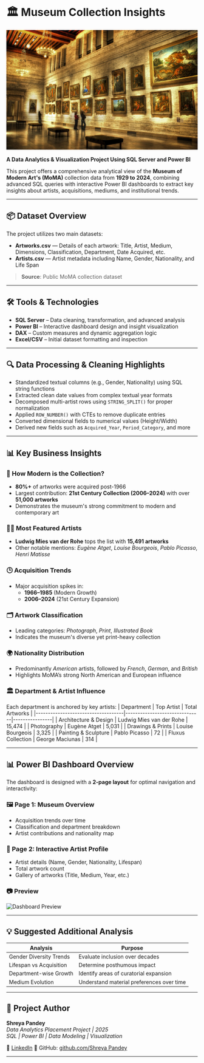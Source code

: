 # 🏛️ Museum Collection Insights
![Dashboard Preview](Datasets/wp2186239-museum-wallpapers.jpg)

**A Data Analytics & Visualization Project Using SQL Server and Power BI**

This project offers a comprehensive analytical view of the **Museum of Modern Art's (MoMA)** collection data from **1929 to 2024**, combining advanced SQL queries with interactive Power BI dashboards to extract key insights about artists, acquisitions, mediums, and institutional trends.

---

## 📦 Dataset Overview

The project utilizes two main datasets:

- **Artworks.csv** — Details of each artwork: Title, Artist, Medium, Dimensions, Classification, Department, Date Acquired, etc.
- **Artists.csv** — Artist metadata including Name, Gender, Nationality, and Life Span

> **Source**: Public MoMA collection dataset

---

## 🛠 Tools & Technologies

- **SQL Server** – Data cleaning, transformation, and advanced analysis
- **Power BI** – Interactive dashboard design and insight visualization
- **DAX** – Custom measures and dynamic aggregation logic
- **Excel/CSV** – Initial dataset formatting and inspection

---

## 🔍 Data Processing & Cleaning Highlights

- Standardized textual columns (e.g., Gender, Nationality) using SQL string functions
- Extracted clean date values from complex textual year formats
- Decomposed multi-artist rows using `STRING_SPLIT()` for proper normalization
- Applied `ROW_NUMBER()` with CTEs to remove duplicate entries
- Converted dimensional fields to numerical values (Height/Width)
- Derived new fields such as `Acquired_Year`, `Period_Category`, and more

---

## 📊 Key Business Insights

### 🎨 How Modern is the Collection?
- **80%+** of artworks were acquired post-1966
- Largest contribution: **21st Century Collection (2006–2024)** with over **51,000 artworks**
- Demonstrates the museum's strong commitment to modern and contemporary art

### 🧑‍🎨 Most Featured Artists
- **Ludwig Mies van der Rohe** tops the list with **15,491 artworks**
- Other notable mentions: *Eugène Atget*, *Louise Bourgeois*, *Pablo Picasso*, *Henri Matisse*

### 🕒 Acquisition Trends
- Major acquisition spikes in:
  - **1966–1985** (Modern Growth)
  - **2006–2024** (21st Century Expansion)

### 🗂️ Artwork Classification
- Leading categories: *Photograph*, *Print*, *Illustrated Book*
- Indicates the museum's diverse yet print-heavy collection

### 🌍 Nationality Distribution
- Predominantly *American* artists, followed by *French*, *German*, and *British*
- Highlights MoMA’s strong North American and European influence

### 🏛️ Department & Artist Influence
Each department is anchored by key artists:
| Department                         | Top Artist                   | Total Artworks |
|------------------------------------|-------------------------------|----------------|
| Architecture & Design              | Ludwig Mies van der Rohe      | 15,474         |
| Photography                        | Eugène Atget                  | 5,031          |
| Drawings & Prints                  | Louise Bourgeois              | 3,325          |
| Painting & Sculpture               | Pablo Picasso                 | 72             |
| Fluxus Collection                  | George Maciunas               | 314            |

---

## 📊 Power BI Dashboard Overview

The dashboard is designed with a **2-page layout** for optimal navigation and interactivity:

### 🖼️ Page 1: Museum Overview
- Acquisition trends over time
- Classification and department breakdown
- Artist contributions and nationality map

### 👤 Page 2: Interactive Artist Profile
- Artist details (Name, Gender, Nationality, Lifespan)
- Total artwork count
- Gallery of artworks (Title, Medium, Year, etc.)

### 📷 Preview

![Dashboard Preview](Datasets/Museum_Collection_Insights_page-0001.jpg)

---

## 💡 Suggested Additional Analysis

| Analysis | Purpose |
|---------|---------|
| Gender Diversity Trends | Evaluate inclusion over decades |
| Lifespan vs Acquisition | Determine posthumous impact |
| Department-wise Growth | Identify areas of curatorial expansion |
| Medium Evolution | Understand material preferences over time |

---

## 📌 Project Author

**Shreya Pandey**  
*Data Analytics Placement Project | 2025*  
*SQL | Power BI | Data Modeling | Visualization*

🔗 [LinkedIn](https://www.linkedin.com/in/shreya-pandey-97252431b/)
📁 GitHub: [github.com/Shreya Pandey](https://github.com/shreya579/MoMA-ModernArt-Analytics)

---
